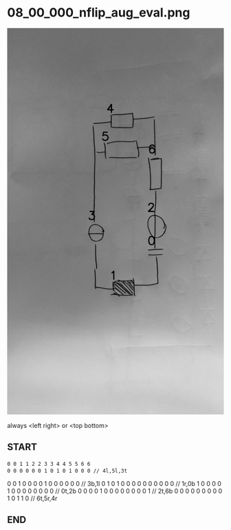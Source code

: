 
# 08_00_000_nflip_aug_eval.png
![img](08_00_000_nflip_aug_eval_idxs.png)

always \<left right> or \<top bottom>

## START

	0 0 1 1 2 2 3 3 4 4 5 5 6 6
	0 0 0 0 0 0 1 0 1 0 1 0 0 0 // 4l,5l,3t
0 0 1 0 0 0 0 1 0 0 0 0 0 0 // 3b,1l
0 1 0 1 0 0 0 0 0 0 0 0 0 0 // 1r,0b
1 0 0 0 0 1 0 0 0 0 0 0 0 0 // 0t,2b
0 0 0 0 1 0 0 0 0 0 0 0 0 1 // 2t,6b
0 0 0 0 0 0 0 0 0 1 0 1 1 0 // 6t,5r,4r

## END

            